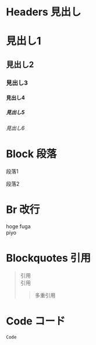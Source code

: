 
# Headers 見出し

# 見出し1
## 見出し2
### 見出し3
#### 見出し4
##### 見出し5
###### 見出し6


# Block 段落
段落1

段落2


# Br 改行
hoge
fuga  
piyo


# Blockquotes 引用
> 引用  
> 引用
>> 多重引用



# Code コード
``` Code ```
~~~ Code ~~~



